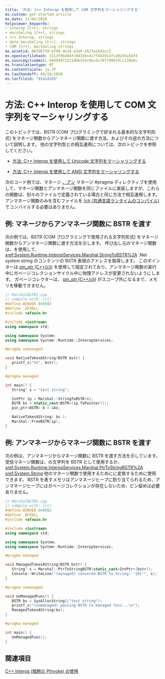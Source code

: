 ```yaml
---
title: '方法: C++ Interop を使用して COM 文字列をマーシャリングする'
ms.custom: get-started-article
ms.date: 11/04/2016
helpviewer_keywords:
- interop [C++], strings
- marshaling [C++], strings
- C++ Interop, strings
- data marshaling [C++], strings
- COM [C++], marshaling strings
ms.assetid: 06590759-bf99-4e34-a3a9-4527ea592cc2
ms.openlocfilehash: 3113f0bd04fc8433dc4c7f443914fca9245a54f4
ms.sourcegitcommit: 94893973211d0b254c8bcdcf0779997dcc136b0c
ms.translationtype: MT
ms.contentlocale: ja-JP
ms.lasthandoff: 09/28/2020
ms.locfileid: "91414335"
---
```

# <a name="how-to-marshal-com-strings-using-c-interop"></a>方法: C++ Interop を使用して COM 文字列をマーシャリングする

このトピックでは、BSTR (COM プログラミングで好まれる基本的な文字列形式) をマネージ関数からアンマネージ関数に渡す方法、およびその逆の方法について説明します。 他の文字列型との相互運用については、次のトピックを参照してください。

- [方法: C++ Interop を使用して Unicode 文字列をマーシャリングする](../dotnet/how-to-marshal-unicode-strings-using-cpp-interop.md)

- [方法: C++ Interop を使用して ANSI 文字列をマーシャリングする](../dotnet/how-to-marshal-ansi-strings-using-cpp-interop.md)

次のコード例では、マネージ [、アン](../preprocessor/managed-unmanaged.md) マネージ #pragma ディレクティブを使用して、マネージ関数とアンマネージ関数を同じファイルに実装しますが、これらの関数は、別々のファイルで定義されている場合と同じ方法で相互運用します。 アンマネージ関数のみを含むファイルを [/clr (共通言語ランタイムのコンパイル)](../build/reference/clr-common-language-runtime-compilation.md)でコンパイルする必要はありません。

## <a name="example-pass-bstr-from-managed-to-unmanaged-function"></a>例: マネージからアンマネージ関数に BSTR を渡す

次の例では、BSTR (COM プログラミングで使用される文字列形式) をマネージ関数からアンマネージ関数に渡す方法を示します。 呼び出し元のマネージ関数は、を使用して、 <xref:System.Runtime.InteropServices.Marshal.StringToBSTR%2A> .Net system.string のコンテンツの BSTR 表現のアドレスを取得します。 このポインターは [pin_ptr (C++/cli)](../extensions/pin-ptr-cpp-cli.md) を使用して固定されており、アンマネージ関数の実行中にガベージコレクションサイクル中に物理アドレスが変更されないようにします。 ガベージコレクターは、 [pin_ptr (C++/cli)](../extensions/pin-ptr-cpp-cli.md) がスコープ外になるまで、メモリを移動できません。

```cpp
// MarshalBSTR1.cpp
// compile with: /clr
#define WINVER 0x0502
#define _AFXDLL
#include <afxwin.h>

#include <iostream>
using namespace std;

using namespace System;
using namespace System::Runtime::InteropServices;

#pragma unmanaged

void NativeTakesAString(BSTR bstr) {
   printf_s("%S", bstr);
}

#pragma managed

int main() {
   String^ s = "test string";

   IntPtr ip = Marshal::StringToBSTR(s);
   BSTR bs = static_cast<BSTR>(ip.ToPointer());
   pin_ptr<BSTR> b = &bs;

   NativeTakesAString( bs );
   Marshal::FreeBSTR(ip);
}
```

## <a name="example-pass-bstr-from-unmanaged-to-managed-function"></a>例: アンマネージからマネージ関数に BSTR を渡す

次の例は、アンマネージからマネージ関数に BSTR を渡す方法を示しています。 受信マネージ関数は、の文字列を BSTR として使用するか、 <xref:System.Runtime.InteropServices.Marshal.PtrToStringBSTR%2A> <xref:System.String> 他のマネージ関数で使用するためにに変換するために使用できます。 BSTR を表すメモリはアンマネージヒープに割り当てられるため、アンマネージヒープにはガベージコレクションが存在しないため、ピン留めは必要ありません。

```cpp
// MarshalBSTR2.cpp
// compile with: /clr
#define WINVER 0x0502
#define _AFXDLL
#include <afxwin.h>

#include <iostream>
using namespace std;

using namespace System;
using namespace System::Runtime::InteropServices;

#pragma managed

void ManagedTakesAString(BSTR bstr) {
   String^ s = Marshal::PtrToStringBSTR(static_cast<IntPtr>(bstr));
   Console::WriteLine("(managed) convered BSTR to String: '{0}'", s);
}

#pragma unmanaged

void UnManagedFunc() {
   BSTR bs = SysAllocString(L"test string");
   printf_s("(unmanaged) passing BSTR to managed func...\n");
   ManagedTakesAString(bs);
}

#pragma managed

int main() {
   UnManagedFunc();
}
```

## <a name="see-also"></a>関連項目

[C++ Interop (暗黙の PInvoke) の使用](../dotnet/using-cpp-interop-implicit-pinvoke.md)

